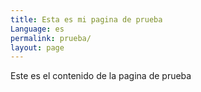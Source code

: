 ```yaml
---
title: Esta es mi pagina de prueba
Language: es
permalink: prueba/
layout: page
---
```

Este es el contenido de la pagina de prueba
